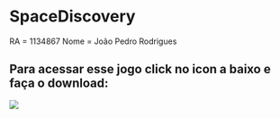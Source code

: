 <h1>SpaceDiscovery</h1>
<a>RA = 1134867</a>
<a>Nome = João Pedro Rodrigues</a>
<h2>Para acessar esse jogo click no icon a baixo e faça o download:</h2>
<div>
    <a href="https://drive.google.com/drive/folders/1G2oRnEvVUTzlO6jxlAdEg-43d3usdCcW?usp=drive_link" alt="SpaceDiscovery" target="_blank"><img src="https://drive.google.com/file/d/1YxtHa7kCzq7mzYRTkACtMFeHblVnrp0H/view?usp=sharingk"/>
    </div>
